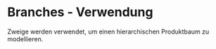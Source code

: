# Branches - Verwendung

Zweige werden verwendet, um einen hierarchischen Produktbaum zu modellieren.
